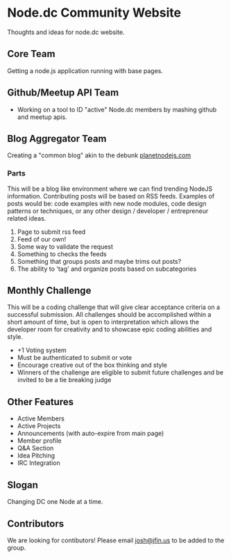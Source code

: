 # Node.dc Community Website

Thoughts and ideas for node.dc website.

## Core Team

Getting a node.js application running with base pages.

## Github/Meetup API Team

* Working on a tool to ID "active" Node.dc members by mashing github and meetup apis.

## Blog Aggregator Team

Creating a "common blog" akin to the debunk [planetnodejs.com](https://twitter.com/planetnodejs)

### Parts

This will be a blog like environment where we can find trending NodeJS information.  Contributing posts will be based on RSS feeds.  Examples of posts would be: code examples with new node modules, code design patterns or techniques, or any other design / developer / entrepreneur related ideas.

1. Page to submit rss feed
2. Feed of our own!
3. Some way to validate the request
4. Something to checks the feeds
5. Something that groups posts and maybe trims out posts?
6. The ability to 'tag' and organize posts based on subcategories

## Monthly Challenge

This will be a coding challenge that will give clear acceptance criteria on a successful submission.  All challenges should be accomplished within a short amount of time, but is open to interpretation which allows the developer room for creativity and to showcase epic coding abilities and style.

* +1 Voting system
* Must be authenticated to submit or vote
* Encourage creative out of the box thinking and style
* Winners of the challenge are eligible to submit future challenges and be invited to be a tie breaking judge

## Other Features

* Active Members
* Active Projects
* Announcements (with auto-expire from main page)
* Member profile
* Q&A Section
* Idea Pitching
* IRC Integration

## Slogan

Changing DC one Node at a time.

## Contributors

We are looking for contibutors! Please email josh@jfin.us to be added to the group.
